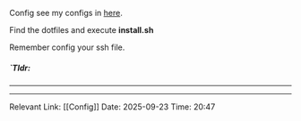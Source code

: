 Config see my configs in [here](./MyConfig.md).

Find the dotfiles and execute **install.sh**

Remember config your ssh file.
##### `Tldr: 
---


---
Relevant Link: [[Config]] 
Date: 2025-09-23 
Time: 20:47